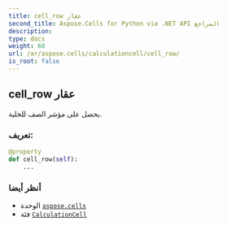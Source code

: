 ```yaml
---
title: cell_row عقار
second_title: Aspose.Cells for Python via .NET API المراجع
description:
type: docs
weight: 60
url: /ar/aspose.cells/calculationcell/cell_row/
is_root: false
---
```

##  cell_row عقار

يحصل على مؤشر الصف للخلية.
###  تعريف:
```python
@property
def cell_row(self):
    ...
```

###  أنظر أيضا
* الوحدة [`aspose.cells`](../../)
* فئة [`CalculationCell`](/cells/python-net/ar/aspose.cells/calculationcell)
